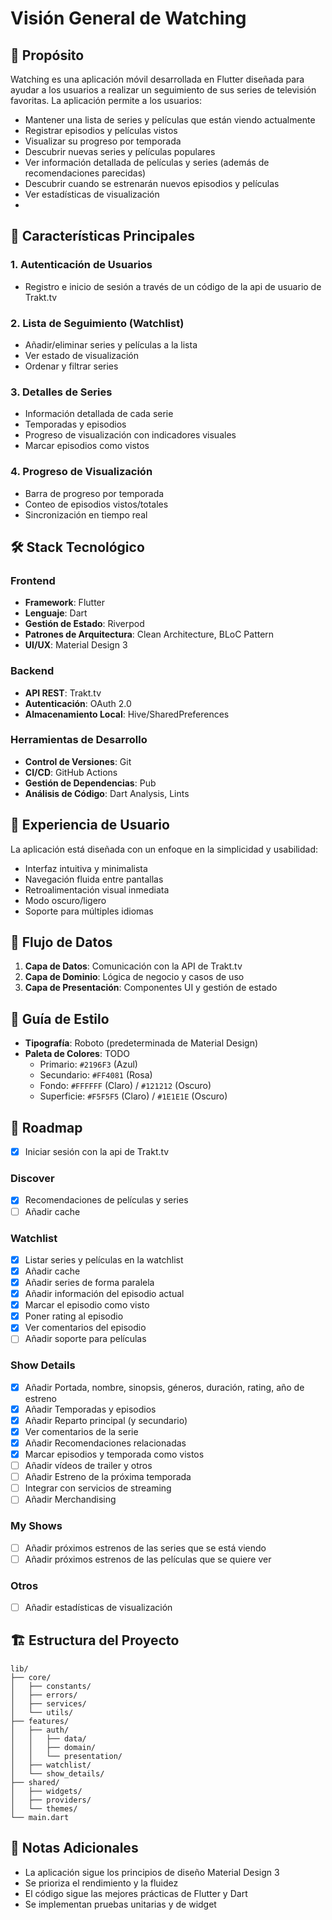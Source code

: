 # Visión General de Watching

## 🎯 Propósito

Watching es una aplicación móvil desarrollada en Flutter diseñada para ayudar a los usuarios a realizar un seguimiento de sus series de televisión favoritas. La aplicación permite a los usuarios:

- Mantener una lista de series y películas que están viendo actualmente
- Registrar episodios y películas vistos
- Visualizar su progreso por temporada
- Descubrir nuevas series y películas populares
- Ver información detallada de películas y series (además de recomendaciones parecidas)
- Descubrir cuando se estrenarán nuevos episodios y películas
- Ver estadísticas de visualización
-

## 🚀 Características Principales

### 1. Autenticación de Usuarios

- Registro e inicio de sesión a través de un código de la api de usuario de Trakt.tv

### 2. Lista de Seguimiento (Watchlist)

- Añadir/eliminar series y películas a la lista
- Ver estado de visualización
- Ordenar y filtrar series

### 3. Detalles de Series

- Información detallada de cada serie
- Temporadas y episodios
- Progreso de visualización con indicadores visuales
- Marcar episodios como vistos

### 4. Progreso de Visualización

- Barra de progreso por temporada
- Conteo de episodios vistos/totales
- Sincronización en tiempo real

## 🛠️ Stack Tecnológico

### Frontend

- **Framework**: Flutter
- **Lenguaje**: Dart
- **Gestión de Estado**: Riverpod
- **Patrones de Arquitectura**: Clean Architecture, BLoC Pattern
- **UI/UX**: Material Design 3

### Backend

- **API REST**: Trakt.tv
- **Autenticación**: OAuth 2.0
- **Almacenamiento Local**: Hive/SharedPreferences

### Herramientas de Desarrollo

- **Control de Versiones**: Git
- **CI/CD**: GitHub Actions
- **Gestión de Dependencias**: Pub
- **Análisis de Código**: Dart Analysis, Lints

## 📱 Experiencia de Usuario

La aplicación está diseñada con un enfoque en la simplicidad y usabilidad:

- Interfaz intuitiva y minimalista
- Navegación fluida entre pantallas
- Retroalimentación visual inmediata
- Modo oscuro/ligero
- Soporte para múltiples idiomas

## 🔄 Flujo de Datos

1. **Capa de Datos**: Comunicación con la API de Trakt.tv
2. **Capa de Dominio**: Lógica de negocio y casos de uso
3. **Capa de Presentación**: Componentes UI y gestión de estado

## 🎨 Guía de Estilo

- **Tipografía**: Roboto (predeterminada de Material Design)
- **Paleta de Colores**: TODO
  - Primario: `#2196F3` (Azul)
  - Secundario: `#FF4081` (Rosa)
  - Fondo: `#FFFFFF` (Claro) / `#121212` (Oscuro)
  - Superficie: `#F5F5F5` (Claro) / `#1E1E1E` (Oscuro)

## 📅 Roadmap

- [x] Iniciar sesión con la api de Trakt.tv

### Discover

- [x] Recomendaciones de películas y series
- [ ] Añadir cache

### Watchlist

- [x] Listar series y películas en la watchlist
- [x] Añadir cache
- [x] Añadir series de forma paralela
- [x] Añadir información del episodio actual
- [x] Marcar el episodio como visto
- [x] Poner rating al episodio
- [x] Ver comentarios del episodio
- [ ] Añadir soporte para películas

### Show Details

- [x] Añadir Portada, nombre, sinopsis, géneros, duración, rating, año de estreno
- [x] Añadir Temporadas y episodios
- [x] Añadir Reparto principal (y secundario)
- [x] Ver comentarios de la serie
- [x] Añadir Recomendaciones relacionadas
- [x] Marcar episodios y temporada como vistos
- [ ] Añadir vídeos de trailer y otros
- [ ] Añadir Estreno de la próxima temporada
- [ ] Integrar con servicios de streaming
- [ ] Añadir Merchandising

### My Shows

- [ ] Añadir próximos estrenos de las series que se está viendo
- [ ] Añadir próximos estrenos de las películas que se quiere ver

### Otros

- [ ] Añadir estadísticas de visualización

## 🏗️ Estructura del Proyecto

```
lib/
├── core/
│   ├── constants/
│   ├── errors/
│   ├── services/
│   └── utils/
├── features/
│   ├── auth/
│   │   ├── data/
│   │   ├── domain/
│   │   └── presentation/
│   ├── watchlist/
│   └── show_details/
├── shared/
│   ├── widgets/
│   ├── providers/
│   └── themes/
└── main.dart
```

## 📝 Notas Adicionales

- La aplicación sigue los principios de diseño Material Design 3
- Se prioriza el rendimiento y la fluidez
- El código sigue las mejores prácticas de Flutter y Dart
- Se implementan pruebas unitarias y de widget
